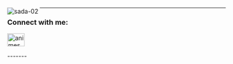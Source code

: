 <p><img align="left" src="https://github-readme-stats.vercel.app/api/top-langs?username=sada-02&show_icons=true&locale=en&layout=compact" alt="sada-02" /></p>


-------
<h3 align="left">Connect with me:</h3>
<a href="https://www.linkedin.com/in/kartik-sarda-6606362a5" target="blank"><img align="center" src="https://raw.githubusercontent.com/rahuldkjain/github-profile-readme-generator/master/src/images/icons/Social/linked-in-alt.svg" alt="animesh-kumar-maitreya-b95946290" height="30" width="40" /></a>
</p>
-------
